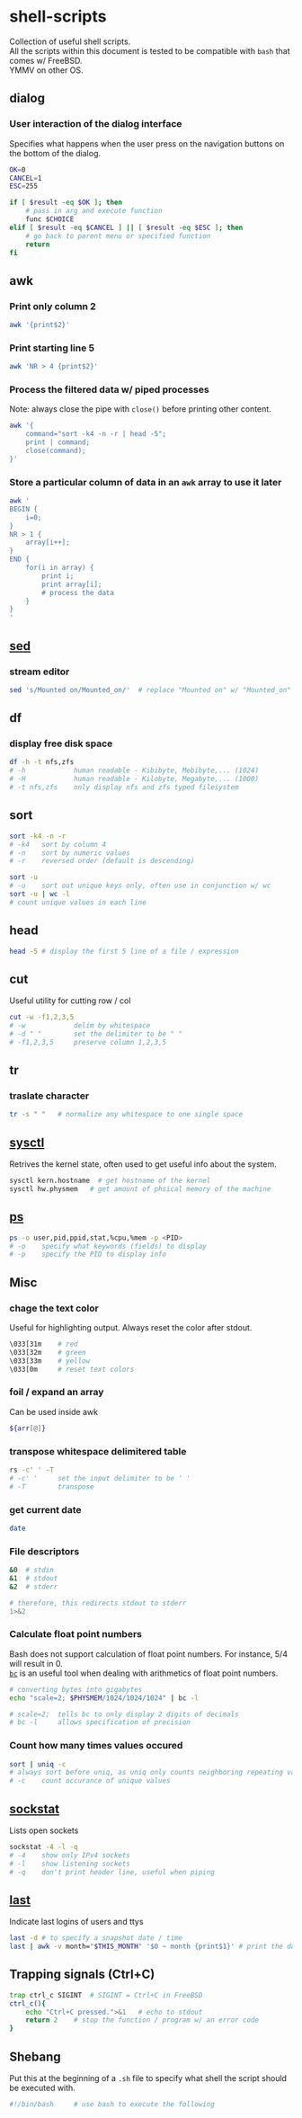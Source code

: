 # shell-scripts
Collection of useful shell scripts.  
All the scripts within this document is tested to be compatible with `bash` that comes w/ FreeBSD.  
YMMV on other OS. 

## dialog
### User interaction of the dialog interface
Specifies what happens when the user press on the navigation buttons on the bottom of the dialog.
```bash
OK=0
CANCEL=1
ESC=255

if [ $result -eq $OK ]; then
    # pass in arg and execute function 
    func $CHOICE
elif [ $result -eq $CANCEL ] || [ $result -eq $ESC ]; then
    # go back to parent menu or specified function
    return
fi
```

## awk 
### Print only column 2
```bash
awk '{print$2}'
```
### Print starting line 5
```bash
awk 'NR > 4 {print$2}'
```
### Process the filtered data w/ piped processes
Note: always close the pipe with `close()` before printing other content.
```bash
awk '{
    command="sort -k4 -n -r | head -5"; 
    print | command;
    close(command);
}'
```
### Store a particular column of data in an `awk` array to use it later
```bash
awk '
BEGIN {
    i=0;
}
NR > 1 {
    array[i++];
}
END {
    for(i in array) {
        print i;
        print array[i];
        # process the data
    }
}
'
```

## [sed](https://www.freebsd.org/cgi/man.cgi?query=sed&manpath=FreeBSD+12.2-RELEASE+and+Ports)
### **s**tream **ed**itor
```bash
sed 's/Mounted on/Mounted_on/'  # replace "Mounted on" w/ "Mounted_on"
```

## df
### **d**isplay **f**ree disk space 
```bash
df -h -t nfs,zfs
# -h            human readable - Kibibyte, Mebibyte,... (1024)
# -H            human readable - Kilobyte, Megabyte,... (1000)
# -t nfs,zfs    only display nfs and zfs typed filesystem
```
## sort
```bash
sort -k4 -n -r 
# -k4   sort by column 4
# -n    sort by numeric values
# -r    reversed order (default is descending)

sort -u
# -u    sort out unique keys only, often use in conjunction w/ wc
sort -u | wc -l 
# count unique values in each line
```

## head
```bash
head -5 # display the first 5 line of a file / expression
```

## cut
Useful utility for cutting row / col
```bash
cut -w -f1,2,3,5
# -w            delim by whitespace
# -d " "        set the delimiter to be " "
# -f1,2,3,5     preserve column 1,2,3,5
```

## tr
### **tr**aslate character
```bash
tr -s " "   # normalize any whitespace to one single space
```

## [sysctl](https://www.freebsd.org/cgi/man.cgi?query=sysctl&sektion=8&manpath=FreeBSD+12.2-RELEASE+and+Ports)
Retrives the kernel state, often used to get useful info about the system.
```bash
sysctl kern.hostname  # get hostname of the kernel
sysctl hw.physmem   # get amount of phsical memory of the machine
```

## [ps](https://www.freebsd.org/cgi/man.cgi?query=ps&sektion=1&manpath=FreeBSD+12.2-RELEASE+and+Ports)
```bash
ps -o user,pid,ppid,stat,%cpu,%mem -p <PID>
# -o    specify what keywords (fields) to display
# -p    specify the PID to display info
```

## Misc
### chage the text color 
Useful for highlighting output. Always reset the color after stdout.
```bash
\033[31m    # red
\033[32m    # green
\033[33m    # yellow
\033[0m     # reset text colors
```

### foil / expand an array 
Can be used inside awk
```bash
${arr[@]} 
```

### transpose whitespace delimitered table
```bash
rs -c' ' -T
# -c' '     set the input delimiter to be ' '
# -T        transpose
```

### get current date
```bash
date
```

### File descriptors
```bash
&0  # stdin
&1  # stdout
&2  # stderr

# therefore, this redirects stdout to stderr
1>&2
```

### Calculate float point numbers
Bash does not support calculation of float point numbers.
For instance, 5/4 will result in 0.  
[`bc`](https://www.freebsd.org/cgi/man.cgi?query=bc&sektion=1) is an useful tool when dealing with arithmetics of float point numbers.
```bash
# converting bytes into gigabytes
echo "scale=2; $PHYSMEM/1024/1024/1024" | bc -l

# scale=2;  tells bc to only display 2 digits of decimals
# bc -l     allows specification of precision
```

### Count how many times values occured
```bash
sort | uniq -c 
# always sort before uniq, as uniq only counts neighboring repeating values
# -c    count occurance of unique values
```

## [sockstat](https://www.freebsd.org/cgi/man.cgi?query=sockstat&sektion=1&manpath=FreeBSD+12.2-RELEASE+and+Ports)
Lists open sockets
```bash
sockstat -4 -l -q
# -4    show only IPv4 sockets
# -l    show listening sockets
# -q    don't print header line, useful when piping
```

## [last](https://www.freebsd.org/cgi/man.cgi?query=last&sektion=1&manpath=FreeBSD+12.2-RELEASE+and+Ports)
Indicate last logins of users and ttys
```bash
last -d # to specify a snapshot date / time
last | awk -v month="$THIS_MONTH" '$0 ~ month {print$1}' # print the data of current month
```

## Trapping signals (Ctrl+C)
```bash
trap ctrl_c SIGINT  # SIGINT = Ctrl+C in FreeBSD
ctrl_c(){
    echo "Ctrl+C pressed.">&1   # echo to stdout
    return 2    # stop the function / program w/ an error code
}
```

## Shebang
Put this at the beginning of a `.sh` file to specify what shell the script should be executed with.
```bash
#!/bin/bash     # use bash to execute the following
```